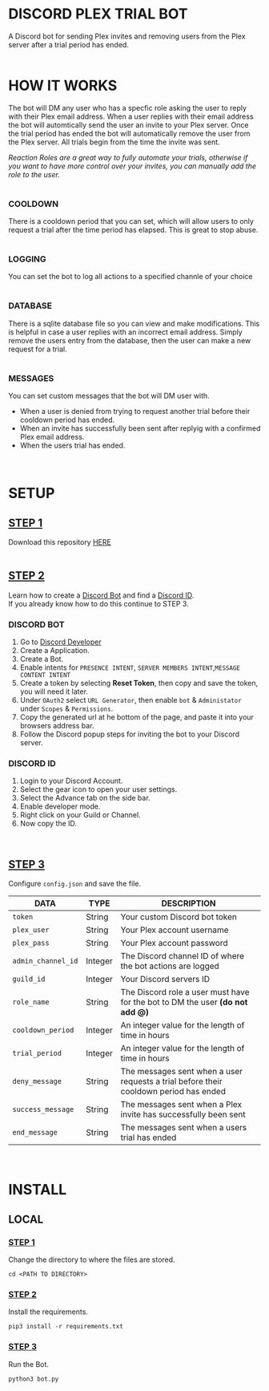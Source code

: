 # DISCORD PLEX TRIAL BOT
A Discord bot for sending Plex invites and removing users from the Plex server after a trial period has ended.
<br />
<br />
# HOW IT WORKS
The bot will DM any user who has a specfic role asking the user to reply with their Plex email address. When a user replies with their email address the bot will automtically send the user an invite to your Plex server. Once the trial period has ended the bot will automatically remove the user from the Plex server. All trials begin from the time the invite was sent.

*Reaction Roles are a great way to fully automate your trials, otherwise if you want to have more control over your invites, you can manually add the role to the user.*
<br />
<br />
### COOLDOWN
There is a cooldown period that you can set, which will allow users to only request a trial after the time period has elapsed. This is great to stop abuse.
<br />
<br />
### LOGGING
You can set the bot to log all actions to a specified channle of your choice
<br />
<br />
### DATABASE
There is a sqlite database file so you can view and make modifications. This is helpful in case a user replies with an incorrect email address. Simply remove the users entry from the database, then the user can make a new request for a trial. 
<br />
<br />
### MESSAGES
You can set custom messages that the bot will DM user with. 
- When a user is denied from trying to request another trial before their cooldown period has ended.
- When an invite has successfully been sent after replyig with a confirmed Plex email address.
- When the users trial has ended.
<br />

# SETUP

## <ins>STEP 1</ins>

Download this repository [HERE](https://github.com/zluckytraveler/discord-hierarchy-roles/archive/refs/heads/main.zip) 
<br />
<br />
## <ins>STEP 2</ins>
Learn how to create a <ins>Discord Bot</ins> and find a <ins>Discord ID</ins>.<br />
If you already know how to do this continue to STEP 3.

### DISCORD BOT
1. Go to [Discord Developer](https://discord.com/developers)
2. Create a Application.
3. Create a Bot.
4. Enable intents for `PRESENCE INTENT`, `SERVER MEMBERS INTENT`,`MESSAGE CONTENT INTENT`
6. Create a token by selecting **Reset Token**, then copy and save the token, you will need it later.
7. Under `OAuth2` select `URL Generator`, then enable `bot` & `Administator` under `Scopes` & `Permissions`.
8. Copy the generated url at he bottom of the page, and paste it into your browsers address bar.
9. Follow the Discord popup steps for inviting the bot to your Discord server.

### DISCORD ID
1. Login to your Discord Account.
2. Select the gear icon to open your user settings.
3. Select the Advance tab on the side bar.
4. Enable developer mode.
5. Right click on your Guild or Channel.
8. Now copy the ID.  
<br />

## <ins>STEP 3</ins>
Configure `config.json` and save the file.

| DATA | TYPE | DESCRIPTION |
| --- | --- | --- |
| `token` | String | Your custom Discord bot token |
| `plex_user` | String | Your Plex account username |
| `plex_pass` | String | Your Plex account password |
| `admin_channel_id` | Integer | The Discord channel ID of where the bot actions are logged |
| `guild_id` | Integer | Your Discord servers ID |
| `role_name` | String | The Discord role a user must have for the bot to DM the user **(do not add @)** |
| `cooldown_period` | Integer | An integer value for the length of time in hours |
| `trial_period` |  Integer | An integer value for the length of time in hours |
| `deny_message` | String | The messages sent when a user requests a trial before their cooldown period has ended |
| `success_message` | String | The messages sent when a Plex invite has successfully been sent |
| `end_message` | String | The messages sent when a users trial has ended |
<br />

# INSTALL

## LOCAL

### <ins>STEP 1</ins>

Change the directory to where the files are stored.

```cd <PATH TO DIRECTORY>```

### <ins>STEP 2</ins>

Install the requirements. <br />

```pip3 install -r requirements.txt```


### <ins>STEP 3</ins>

Run the Bot. <br />

```python3 bot.py```
